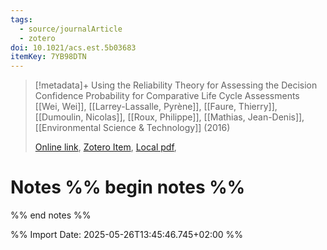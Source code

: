 ```yaml
---
tags:
  - source/journalArticle
  - zotero
doi: 10.1021/acs.est.5b03683
itemKey: 7YB98DTN
---
```

>[!metadata]+
> Using the Reliability Theory for Assessing the Decision Confidence Probability for Comparative Life Cycle Assessments
> [[Wei, Wei]], [[Larrey-Lassalle, Pyrène]], [[Faure, Thierry]], [[Dumoulin, Nicolas]], [[Roux, Philippe]], [[Mathias, Jean-Denis]], 
> [[Environmental Science & Technology]] (2016)
> 
> [Online link](https://pubs.acs.org/doi/10.1021/acs.est.5b03683), [Zotero Item](zotero://select/library/items/7YB98DTN), [Local pdf](file://C:/Users/aburg/Documents/references/zotero/storage/8N474S9V/dumoulin-et-al-2016-using-the-reliability-theory-for-assessing-the-decision-confidence-probability-for-comparative-life.pdf), 

# Notes %% begin notes %%

%% end notes %%




%% Import Date: 2025-05-26T13:45:46.745+02:00 %%
